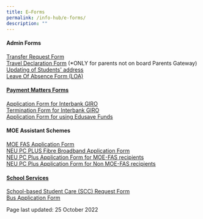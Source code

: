 ```yaml
---
title: E–Forms
permalink: /info-hub/e-forms/
description: ""
---
```

<h4><strong>Admin Forms</strong></h4>
<p><a href="https://form.gov.sg/5f8e86d8a832ff00111194b4" target="_blank" rel="noopener">Transfer Request Form</a><br /><a href="https://drive.google.com/file/d/1uoZrFaXTkh9Bq_1DlljqfAolIkC_Cm4m/view?usp=sharing" target="_blank" rel="noopener"><u>Travel Declaration Form</u></a>&nbsp;(*ONLY for parents not on board Parents Gateway)<br /><u><a href="https://drive.google.com/file/d/17AEvHUteLUPs2FHBJIKwzxXXPzNQ5QBS/view?usp=sharing" target="_blank" rel="noopener">Updating of Students' address</a><br /></u><a href="https://form.gov.sg/61886e6adf07ad0014369b8d" target="_blank" rel="noopener"><u>Leave Of Absence Form (LOA)</u></a></p>
<h4><strong><u>Payment Matters Forms</u></strong></h4>
<p><u></u><u><a href="https://drive.google.com/file/d/1iuDIsdBEbtCWxexsEdmzmZ9-SndufLUo/view?usp=sharing" target="_blank" rel="noopener">Application Form for Interbank GIRO</a></u><br /><a href="https://drive.google.com/file/d/1eH_CNYFNTXkPchyoPAwacupGxxdQmWi9/view?usp=sharing" target="_blank" rel="noopener">Termination Form for Interbank GIRO</a><br /><a href="https://drive.google.com/file/d/1LqUsDFHeZ03pf3azuBqym2rDQIKzvAjA/view?usp=sharing" target="_blank" rel="noopener">Application Form for using Edusave Funds</a></p>
<h4><strong>MOE Assistant Schemes</strong></h4>
<p><u><a href="https://drive.google.com/file/d/1FOs6a85JTA9TEw-SGN8vcc5c2kqjgBnw/view?usp=sharing" target="_blank" rel="noopener">MOE FAS Application Form</a><br /></u><u><a href="https://drive.google.com/file/d/1ZwEbZboNhahFXxs51cXj4wReRiOoINOj/view" target="_blank" rel="noopener">NEU PC PLUS Fibre Broadband Application Form</a></u><br /><a href="https://drive.google.com/file/d/1mq-_3C0Fm66r7ytMXOiOxCh73XBykb4O/view" target="_blank" rel="noopener">NEU PC Plus Application Form for MOE-FAS recipients</a><br /><u><a href="https://drive.google.com/file/d/1biV_eZh9Wu1ZDkaDke39lqtE4pQiskX7/view" target="_blank" rel="noopener">NEU PC Plus Application Form for Non MOE-FAS recipients</a></u></p>
<h4><strong><u>School Services</u></strong></h4>
<p><u><a href="https://form.gov.sg/5fbb6621e9047c0012259340" target="_blank" rel="noopener">School-based Student Care (SCC) Request Form</a><br /></u><u><a href="https://drive.google.com/file/d/1tRfOkQl2yG2-53ke5h363r2EKEQLu9OZ/view?usp=sharing" target="_blank" rel="noopener">Bus Application Form</a></u></p>
<p>Page last updated: 25 October 2022</p>